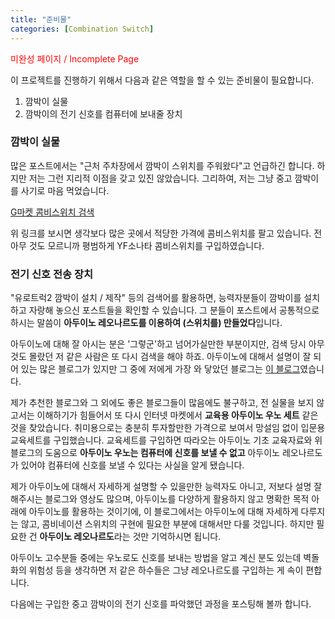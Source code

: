 ```yaml
---
title: "준비물"
categories: [Combination Switch]
---
```


<span style="color:red">미완성 페이지 / Incomplete Page</span>

이 프로젝트를 진행하기 위해서 다음과 같은 역할을 할 수 있는 준비물이 필요합니다.

1. 깜박이 실물
1. 깜박이의 전기 신호를 컴퓨터에 보내줄 장치

### 깜박이 실물

많은 포스트에서는 "근처 주차장에서 깜박이 스위치를 주워왔다"고 언급하긴 합니다.
하지만 저는 그런 지리적 이점을 갖고 있진 않았습니다.
그리하여, 저는 그냥 중고 깜박이를 사기로 마음 먹었습니다.

[G마켓 콤비스위치 검색](http://browse.gmarket.co.kr/search?keyword=%EC%BD%A4%EB%B9%84%EC%8A%A4%EC%9C%84%EC%B9%98)

위 링크를 보시면 생각보다 많은 곳에서 적당한 가격에 콤비스위치를 팔고 있습니다.
전 아무 것도 모르니까 평범하게 YF소나타 콤비스위치를 구입하였습니다.

### 전기 신호 전송 장치

"유로트럭2 깜박이 설치 / 제작" 등의 검색어를 활용하면, 능력자분들이 깜박이를 설치하고
자랑해 놓으신 포스트들을 확인할 수 있습니다.
그 분들이 포스트에서 공통적으로 하시는 말씀이 **아두이노 레오나르도를 이용하여 (스위치를) 만들었다**입니다.

아두이노에 대해 잘 아시는 분은 '그렇군'하고 넘어가실만한 부분이지만,
검색 당시 아무 것도 몰랐던 저 같은 사람은 또 다시 검색을 해야 하죠.
아두이노에 대해서 설명이 잘 되어 있는 많은 블로그가 있지만
그 중에 저에게 가장 와 닿았던 블로그는 [이 블로그](https://codingrun.com/category/%EC%95%84%EB%91%90%EC%9D%B4%EB%85%B8)였습니다.

제가 추천한 블로그와 그 외에도 좋은 블로그들이 많음에도 불구하고, 전 실물을 보지 않고서는 이해하기가 힘들어서
또 다시 인터넷 마켓에서 **교육용 아두이노 우노 세트** 같은 것을 찾았습니다.
취미용으로는 충분히 투자할만한 가격으로 보여서 망설임 없이 입문용 교육세트를 구입했습니다.
교육세트를 구입하면 따라오는 아두이노 기초 교육자료와 위 블로그의 도움으로
**아두이노 우노는 컴퓨터에 신호를 보낼 수 없고** 아두이노 레오나르도가 있어야 컴퓨터에 신호를 보낼 수 있다는 사실을 알게 됐습니다.

제가 아두이노에 대해서 자세하게 설명할 수 있을만한 능력자도 아니고,
저보다 설명 잘 해주시는 블로그와 영상도 많으며,
아두이노를 다양하게 활용하지 않고 명확한 목적 아래에 아두이노를 활용하는 것이기에,
이 블로그에서는 아두이노에 대해 자세하게 다루지는 않고, 콤비네이션 스위치의 구현에 필요한 부분에 대해서만 다룰 것입니다.
하지만 필요한 건 **아두이노 레오나르도**라는 것만 기억하시면 됩니다.

아두이노 고수분들 중에는 우노로도 신호를 보내는 방법을 알고 계신 분도 있는데
벽돌화의 위험성 등을 생각하면 저 같은 하수들은 그냥 레오나르도를 구입하는 게 속이 편합니다.

다음에는 구입한 중고 깜박이의 전기 신호를 파악했던 과정을 포스팅해 볼까 합니다.
